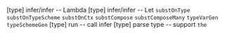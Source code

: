 [type] infer/infer -- Lambda
[type] infer/infer -- Let
`substOnType`
`substOnTypeScheme`
`substOnCtx`
`substCompose`
`substComposeMany`
`typeVarGen`
`typeSchemeGen`
[type] run -- call infer
[type] parse type -- support `the`
